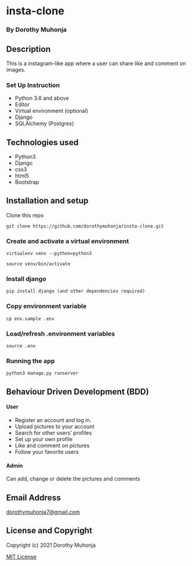 # insta-clone

### By Dorothy Muhonja

## Description
This is a instagram-like app where a user can share like and comment on images.

### Set Up Instruction
* Python 3.6 and above
* Editor
* Virtual environment (optional)
*  Django
* SQLAlchemy (Postgres)

## Technologies used
* Python3
* Django
* css3
* html5
* Bootstrap


## Installation and setup
 Clone this repo
 ```
 git clone https://github.com/dorothymuhonja/insta-clone.git
 ```

 ### Create and activate a virtual environment
 
    virtualenv venv --python=python3

    source venv/bin/activate

### Install django
    pip install django (and other dependencies required)

### Copy environment variable
    cp env.sample .env

### Load/refresh .environment variables
    source .env

### Running the app
```
python3 manage.py runserver
```
## Behaviour Driven Development (BDD)
#### User
* Register an account and log in.
* Upload pictures to your account
* Search for other users' profiles
* Set up your own profile
* Like and comment on pictures
* Follow your favorite users

#### Admin
Can add, change or delete the pictures and comments



## Email Address
dorothymuhonja7@gmail.com

## License and Copyright

Copyright (c) 2021 Dorothy Muhonja

[MIT License](LICENSE)